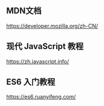 ##  MDN文档

<https://developer.mozilla.org/zh-CN/>

## 现代 JavaScript 教程

<https://zh.javascript.info/>

## ES6 入门教程

<https://es6.ruanyifeng.com/>






